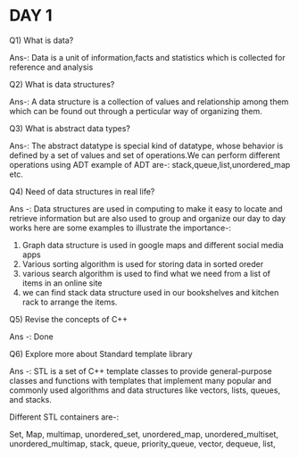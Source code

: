 # DAY 1

Q1) What is data?

Ans-: Data is a unit of information,facts and statistics which is collected for reference and analysis

Q2) What is data structures?

Ans-: A data structure is a collection of values and relationship among them which can be found out through a perticular way of organizing them.

Q3) What is abstract data types?

Ans-: The abstract datatype is special kind of datatype, whose behavior is defined by a set of values and set of operations.We can perform different operations using ADT
example of ADT are-: stack,queue,list,unordered_map etc.

Q4) Need of data structures in real life?

Ans -: 
Data structures are used in computing to make it easy to locate and retrieve information but are also used to group and organize our day to day works here are some examples to illustrate the importance-:
1) Graph data structure is used in google maps and different social media apps
2) Various sorting algorithm is used for storing data in sorted oreder
3) various search algorithm is used to find what we need from a list of items in an online site
4) we can find stack data structure used in our bookshelves and kitchen rack to arrange the items.

Q5) Revise the concepts of C++

Ans -: Done

Q6) Explore more about Standard template library

Ans -: STL is a set of C++ template classes to provide general-purpose classes and functions with templates that implement many popular and commonly used algorithms and data structures like vectors, lists, queues, and stacks.

Different STL containers are-:

Set, 
Map, 
multimap, 
unordered_set, 
unordered_map, 
unordered_multiset, 
unordered_multimap, 
stack, 
queue, 
priority_queue, 
vector, 
dequeue, 
list, 



